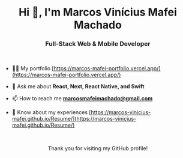 <h1 align="center">Hi 👋, I'm Marcos Vinícius Mafei Machado</h1>
<h3 align="center">Full-Stack Web & Mobile Developer</h3>

<br/>


- 👨‍💻 My portfolio [https://marcos-mafei-portfolio.vercel.app/](https://marcos-mafei-portfolio.vercel.app/)

- 💬 Ask me about **React, Next, React Native, and Swift**

- 📫 How to reach me **marcosmafeimachado@gmail.com**

- 📄 Know about my experiences [https://marcos-vinicius-mafei.github.io/Resume/](https://marcos-vinicius-mafei.github.io/Resume/)

  <br/>

<p align="center">Thank you for visiting my GitHub profile!</p>
